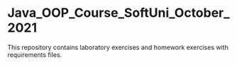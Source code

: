 # Java_OOP_Course_SoftUni_October_2021
This repository contains laboratory exercises and homework exercises with requirements files.
